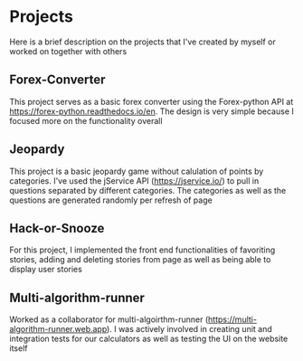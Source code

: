 # Projects
Here is a brief description on the projects that I've created by myself or worked on together with others

## Forex-Converter
This project serves as a basic forex converter using the Forex-python API at https://forex-python.readthedocs.io/en. The design is very simple because I focused more on the functionality overall

## Jeopardy
This project is a basic jeopardy game without calulation of points by categories. I've used the jService API (https://jservice.io/) to pull in questions separated by different categories. The categories as well as the questions are generated randomly per refresh of page

## Hack-or-Snooze
For this project, I implemented the front end functionalities of favoriting stories, adding and deleting stories from page as well as being able to display user stories

## Multi-algorithm-runner 
Worked as a collaborator for multi-algoirthm-runner (https://multi-algorithm-runner.web.app). I was actively involved in creating unit and integration tests for our calculators as well as testing the UI on the website itself
